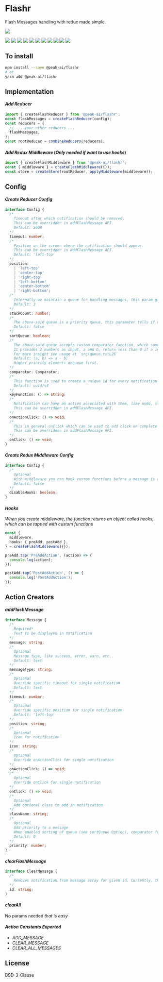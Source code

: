 # Flashr

Flash Messages handling with redux made simple.

![](https://nodeico.herokuapp.com/@peak-ai/flashr.svg)

![](https://img.shields.io/badge/PRs-welcome-brightgreen.svg?style=flat)
![](https://img.shields.io/librariesio/release/npm/@peak-ai/flashr)
![](https://img.shields.io/bundlephobia/minzip/@peak-ai/flashr)
![](https://img.shields.io/npm/dw/@peak-ai/flashr)
![](https://img.shields.io/github/issues/peak-ai/flashr)
![](https://img.shields.io/github/license/peak-ai/flashr)
![](https://img.shields.io/npm/v/@peak-ai/flashr)
![](https://img.shields.io/github/contributors/peak-ai/flashr)
![](https://img.shields.io/github/languages/top/peak-ai/flashr)
![](https://img.shields.io/snyk/vulnerabilities/npm/@peak-ai/flashr)
![](https://img.shields.io/github/workflow/status/peak-ai/flashr/Lint%20and%20Build)

## To install

```bash
npm install --save @peak-ai/flashr
# or
yarn add @peak-ai/flashr
```

## Implementation

#### _Add Reducer_

```js
import { createFlashReducer } from '@peak-ai/flashr';
const flashMessages = createFlashReducer(config);
const reducers = {
  // ... your other reducers ...
  flashMessages,
};
const rootReducer = combineReducers(reducers);
```

#### _Add Redux Middleware_ (_Only needed if want to use hooks_)

```js
import { createFlashMiddleware } from '@peak-ai/flashr';
const { middleware } = createFlashMiddleware({});
const store = createStore(rootReducer, applyMiddleware(middleware));
```

## Config

#### _Create Reducer Config_

```typescript
interface Config {
  /*
    Timeout after which notification should be removed.
    This can be overridden in addFlashMessage API.
    Default: 5000
  */
  timeout: number;
  /*
    Position on the screen where the notification should appear.
    This can be overridden in addFlashMessage API.
    Default: 'left-top'
  */
  position:
    | 'left-top'
    | 'center-top'
    | 'right-top'
    | 'left-bottom'
    | 'center-bottom'
    | 'right-bottom';
  /*
    Internally we maintain a queue for handling messages, this param gives only the desired number of messages at any point in time, rest will be available in the queue and added as messages are removed from message array.
    Default: 3
  */
  stackCount: number;
  /*
    The above-said queue is a priority queue, this parameter tells if needs to be sorted.
    Default: false
  */
  sortQueue: boolean;
  /*
    The above-said queue accepts custom comparator function, which somewhat works like Array.prototype.sort's callback function.
    It provides 2 numbers as input, a and b, return less than 0 if a is small || greater than 0 if b is small.
    For more insight see usage at `src/queue.ts:L26`
    Default: (a, b) => a - b; 
    Higher priority elements dequeue first.
  */
  comparator: Comparator;
  /*
    This function is used to create a unique id for every notification object.
    Default: uuid/v4
  */
  keyFunction: () => string;
  /*
    Notification can have an action associated with them, like undo, stop etc...
    This can be overridden in addFlashMessage API.
  */
  onActionClick: () => void;
  /*
    This in general onClick which can be used to add click on complete notification
    This can be overridden in addFlashMessage API.
  */
  onClick: () => void;
}
```

#### _Create Redux Middleware Config_

```typescript
interface Config {
  /*
    Optional
    With middleware you can hook custom functions before a message is added to the queue and after a message is added. this flag is used to disable those hooks.
    Default: false
  */
  disableHooks: boolean;
}
```

#### _Hooks_

_When you create middleware, the function returns an object called hooks, which can be tapped with custom functions_

```typescript
const {
  middleware,
  hooks: { preAdd, postAdd },
} = createFlashMiddleware({});

preAdd.tap('PreAddAction', (action) => {
  console.log(action);
});

postAdd.tap('PostAddAction', () => {
  console.log('PostAddAction');
});
```

## Action Creators

#### _addFlashMessage_

```typescript
interface Message {
  /*
    Required*
    Text to be displayed in notification
  */
  message: string;
  /*
    Optional
    Message type, like success, error, warn, etc..
    Default: text  
  */
  messageType: string;
  /*
    Optional
    Override specific timeout for single notification
    Default: text  
  */
  timeout: number;
  /*
    Optional
    Override specific position for single notification
    Default: 'left-top'  
  */
  position: string;
  /*
    Optional
    Icon for notification
  */
  icon: string;
  /*
    Optional
    Override onActionClick for single notification
  */
  onActionClick: () => void;
  /*
    Optional
    Override onClick for single notification
  */
  onClick: () => void;
  /*
    Optional
    Add optional class to add in notification
  */
  className: string;
  /*
    Optional
    Add priority to a message
    When enabled sorting of queue (see sortQueue Option), comparator function is called, if passed, else use maxComparator function, higher priority elements at first in the queue.
    Default: 0
  */
  priority: number;
}
```

#### _clearFlashMessage_

```typescript
interface ClearMessage {
  /*
    Removes notification from message array for given id. Currently, there is no option to remove messages from the queue, except clearAll.
  */
  id: string;
}
```

#### _clearAll_

No params needed _that is easy_

#### _Action Constants Exported_

- _ADD_MESSAGE_
- _CLEAR_MESSAGE_
- _CLEAR_ALL_MESSAGES_

## License

BSD-3-Clause
